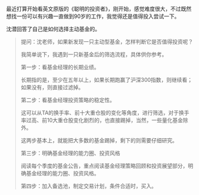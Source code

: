 最近打算开始看英文原版的《聪明的投资者》，刚开始，感觉难度很大，不过既然想找一份可以有兴趣一直做到90岁的工作，我觉得还是值得投入尝试一下。

沈潜回答了自己是如何选择主动基金的。

>提问：沈老师，如果新发现一只主动型基金，怎样判断它是否值得投资呢？
>
>我简单说下，我遇到一只新基金后的筛选流程，具体供你参考。
>
>第一步：看基金经理的长期业绩。
>
>长期指的是，至少在五年以上，如果长期跑赢了沪深300指数，则继续看；如果没有，则直接过滤掉。
>
>第二步：看基金经理投资策略的稳定性。
>
>这可以从TA的换手率、前十大重仓股的变化等角度，进行筛选，对于换手率过高、前10大重仓股变化剧烈的，也直接踢掉，当然，一些量化基金除外。
>
>这两步基本上，就能把大多数的基金踢掉，剩下的则需要仔细研究。
>
>第三步：明确基金经理的能力圈、投资风格
>
>阅读每个季度的基金公告，重点阅读基金经理策略回顾和投资展望部分，明确基金经理的能力圈、投资风格。
>
>第四步：加入备选池，制定交易计划，条件合适时，买入。

